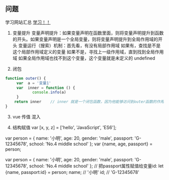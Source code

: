 ## 问题

学习网站汇总
[学习！！](https://juejin.im/post/5d387f696fb9a07eeb13ea60#heading-13)

1. 变量提升
变量声明提升：如果变量声明在函数里面，则将变量声明提升到函数的开头。如果变量声明是一个全局变量，则将变量声明提升到全局作用域的开头
变量运行（搜索）机制：首先看，有没有局部作用域
如果有，查找是不是这个局部作用域定义的变量
如果不是，寻找上一级作用域，直到找到全局作用域
如果全局作用域也找不到这个变量，这个变量就是未定义的 undefined

2. 闭包
```js
function outer() {
     var  a = '变量1'
     var  inner = function () {
            console.info(a)
     }
    return inner    // inner 就是一个闭包函数，因为他能够访问到outer函数的作用域
}
```

3. vue 传值 混入

4. 结构赋值 
var [x, y, z] = ['hello', 'JavaScript', 'ES6'];

var person = {
    name: '小明',
    age: 20,
    gender: 'male',
    passport: 'G-12345678',
    school: 'No.4 middle school'
};
var {name, age, passport} = person;

var person = {
    name: '小明',
    age: 20,
    gender: 'male',
    passport: 'G-12345678',
    school: 'No.4 middle school'
};
// 把passport属性赋值给变量id:
let {name, passport:id} = person;
name; // '小明'
id; // 'G-12345678'


